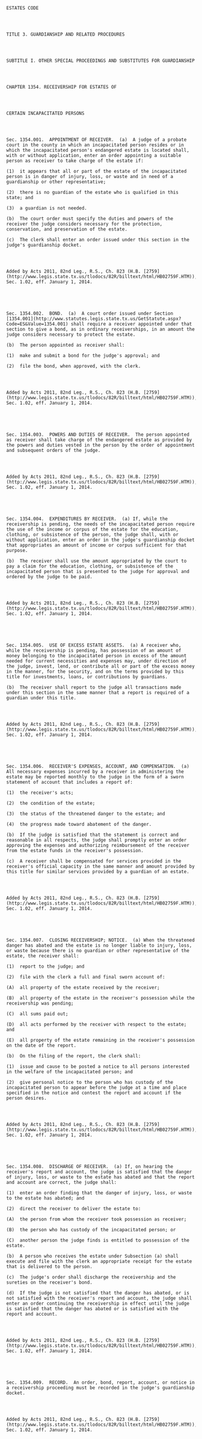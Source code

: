 ﻿
    
    
    	
    					
    
    
    ESTATES CODE
    
      
    
    
    TITLE 3. GUARDIANSHIP AND RELATED PROCEDURES
    
      
    
    
    SUBTITLE I. OTHER SPECIAL PROCEEDINGS AND SUBSTITUTES FOR GUARDIANSHIP
    
      
    
    
    CHAPTER 1354. RECEIVERSHIP FOR ESTATES OF
    
      
    
    
    CERTAIN INCAPACITATED PERSONS
    
      
    
    
    Sec. 1354.001.  APPOINTMENT OF RECEIVER.  (a)  A judge of a probate court in the county in which an incapacitated person resides or in which the incapacitated person's endangered estate is located shall, with or without application, enter an order appointing a suitable person as receiver to take charge of the estate if:
    
    (1)  it appears that all or part of the estate of the incapacitated person is in danger of injury, loss, or waste and in need of a guardianship or other representative;
    
    (2)  there is no guardian of the estate who is qualified in this state; and
    
    (3)  a guardian is not needed.
    
    (b)  The court order must specify the duties and powers of the receiver the judge considers necessary for the protection, conservation, and preservation of the estate.
    
    (c)  The clerk shall enter an order issued under this section in the judge's guardianship docket.
    
    
    
    
    Added by Acts 2011, 82nd Leg., R.S., Ch. 823 (H.B. [2759](http://www.legis.state.tx.us/tlodocs/82R/billtext/html/HB02759F.HTM)), Sec. 1.02, eff. January 1, 2014.
    
    
    
    
    
    Sec. 1354.002.  BOND.  (a)  A court order issued under Section [1354.001](http://www.statutes.legis.state.tx.us/GetStatute.aspx?Code=ES&Value=1354.001) shall require a receiver appointed under that section to give a bond, as in ordinary receiverships, in an amount the judge considers necessary to protect the estate.
    
    (b)  The person appointed as receiver shall:
    
    (1)  make and submit a bond for the judge's approval; and
    
    (2)  file the bond, when approved, with the clerk.
    
    
    
    
    Added by Acts 2011, 82nd Leg., R.S., Ch. 823 (H.B. [2759](http://www.legis.state.tx.us/tlodocs/82R/billtext/html/HB02759F.HTM)), Sec. 1.02, eff. January 1, 2014.
    
    
    
    
    
    Sec. 1354.003.  POWERS AND DUTIES OF RECEIVER.  The person appointed as receiver shall take charge of the endangered estate as provided by the powers and duties vested in the person by the order of appointment and subsequent orders of the judge.
    
    
    
    
    Added by Acts 2011, 82nd Leg., R.S., Ch. 823 (H.B. [2759](http://www.legis.state.tx.us/tlodocs/82R/billtext/html/HB02759F.HTM)), Sec. 1.02, eff. January 1, 2014.
    
    
    
    
    
    Sec. 1354.004.  EXPENDITURES BY RECEIVER.  (a) If, while the receivership is pending, the needs of the incapacitated person require the use of the income or corpus of the estate for the education, clothing, or subsistence of the person, the judge shall, with or without application, enter an order in the judge's guardianship docket that appropriates an amount of income or corpus sufficient for that purpose.
    
    (b)  The receiver shall use the amount appropriated by the court to pay a claim for the education, clothing, or subsistence of the incapacitated person that is presented to the judge for approval and ordered by the judge to be paid.
    
    
    
    
    Added by Acts 2011, 82nd Leg., R.S., Ch. 823 (H.B. [2759](http://www.legis.state.tx.us/tlodocs/82R/billtext/html/HB02759F.HTM)), Sec. 1.02, eff. January 1, 2014.
    
    
    
    
    
    Sec. 1354.005.  USE OF EXCESS ESTATE ASSETS.  (a) A receiver who, while the receivership is pending, has possession of an amount of money belonging to the incapacitated person in excess of the amount needed for current necessities and expenses may, under direction of the judge, invest, lend, or contribute all or part of the excess money in the manner, for the security, and on the terms provided by this title for investments, loans, or contributions by guardians.
    
    (b)  The receiver shall report to the judge all transactions made under this section in the same manner that a report is required of a guardian under this title.
    
    
    
    
    Added by Acts 2011, 82nd Leg., R.S., Ch. 823 (H.B. [2759](http://www.legis.state.tx.us/tlodocs/82R/billtext/html/HB02759F.HTM)), Sec. 1.02, eff. January 1, 2014.
    
    
    
    
    
    Sec. 1354.006.  RECEIVER'S EXPENSES, ACCOUNT, AND COMPENSATION.  (a) All necessary expenses incurred by a receiver in administering the estate may be reported monthly to the judge in the form of a sworn statement of account that includes a report of:
    
    (1)  the receiver's acts;
    
    (2)  the condition of the estate;
    
    (3)  the status of the threatened danger to the estate; and
    
    (4)  the progress made toward abatement of the danger.
    
    (b)  If the judge is satisfied that the statement is correct and reasonable in all respects, the judge shall promptly enter an order approving the expenses and authorizing reimbursement of the receiver from the estate funds in the receiver's possession.  
    
    (c)  A receiver shall be compensated for services provided in the receiver's official capacity in the same manner and amount provided by this title for similar services provided by a guardian of an estate.
    
    
    
    
    Added by Acts 2011, 82nd Leg., R.S., Ch. 823 (H.B. [2759](http://www.legis.state.tx.us/tlodocs/82R/billtext/html/HB02759F.HTM)), Sec. 1.02, eff. January 1, 2014.
    
    
    
    
    
    Sec. 1354.007.  CLOSING RECEIVERSHIP; NOTICE.  (a) When the threatened danger has abated and the estate is no longer liable to injury, loss, or waste because there is no guardian or other representative of the estate, the receiver shall:
    
    (1)  report to the judge; and
    
    (2)  file with the clerk a full and final sworn account of:
    
    (A)  all property of the estate received by the receiver;
    
    (B)  all property of the estate in the receiver's possession while the receivership was pending;
    
    (C)  all sums paid out;
    
    (D)  all acts performed by the receiver with respect to the estate; and
    
    (E)  all property of the estate remaining in the receiver's possession on the date of the report.
    
    (b)  On the filing of the report, the clerk shall:
    
    (1)  issue and cause to be posted a notice to all persons interested in the welfare of the incapacitated person; and
    
    (2)  give personal notice to the person who has custody of the incapacitated person to appear before the judge at a time and place specified in the notice and contest the report and account if the person desires.
    
    
    
    
    Added by Acts 2011, 82nd Leg., R.S., Ch. 823 (H.B. [2759](http://www.legis.state.tx.us/tlodocs/82R/billtext/html/HB02759F.HTM)), Sec. 1.02, eff. January 1, 2014.
    
    
    
    
    
    Sec. 1354.008.  DISCHARGE OF RECEIVER.  (a) If, on hearing the receiver's report and account, the judge is satisfied that the danger of injury, loss, or waste to the estate has abated and that the report and account are correct, the judge shall:
    
    (1)  enter an order finding that the danger of injury, loss, or waste to the estate has abated; and
    
    (2)  direct the receiver to deliver the estate to:
    
    (A)  the person from whom the receiver took possession as receiver;
    
    (B)  the person who has custody of the incapacitated person; or
    
    (C)  another person the judge finds is entitled to possession of the estate.
    
    (b)  A person who receives the estate under Subsection (a) shall execute and file with the clerk an appropriate receipt for the estate that is delivered to the person.
    
    (c)  The judge's order shall discharge the receivership and the sureties on the receiver's bond.
    
    (d)  If the judge is not satisfied that the danger has abated, or is not satisfied with the receiver's report and account, the judge shall enter an order continuing the receivership in effect until the judge is satisfied that the danger has abated or is satisfied with the report and account.
    
    
    
    
    Added by Acts 2011, 82nd Leg., R.S., Ch. 823 (H.B. [2759](http://www.legis.state.tx.us/tlodocs/82R/billtext/html/HB02759F.HTM)), Sec. 1.02, eff. January 1, 2014.
    
    
    
    
    
    Sec. 1354.009.  RECORD.  An order, bond, report, account, or notice in a receivership proceeding must be recorded in the judge's guardianship docket.
    
    
    
    
    Added by Acts 2011, 82nd Leg., R.S., Ch. 823 (H.B. [2759](http://www.legis.state.tx.us/tlodocs/82R/billtext/html/HB02759F.HTM)), Sec. 1.02, eff. January 1, 2014.
    
    
    
    
    				
